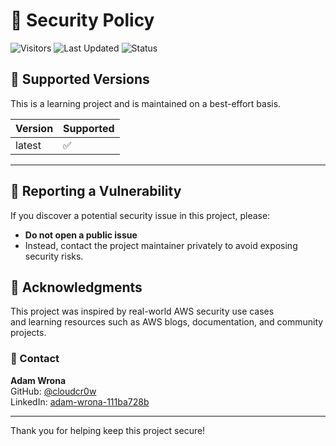 # 🔐 Security Policy
![Visitors](https://visitor-badge.laobi.icu/badge?page_id=cloudcr0w.security-alerting-pipeline)
![Last Updated](https://img.shields.io/badge/updated-June%202025-blue)
![Status](https://img.shields.io/badge/project-learning-informational)

## 📅 Supported Versions

This is a learning project and is maintained on a best-effort basis.

| Version | Supported |
|---------|-----------|
| latest  | ✅        |

---

## 📣 Reporting a Vulnerability

If you discover a potential security issue in this project, please:

- **Do not open a public issue**
- Instead, contact the project maintainer privately to avoid exposing security risks.

## 🙏 Acknowledgments

This project was inspired by real-world AWS security use cases  
and learning resources such as AWS blogs, documentation, and community projects.


### 🔗 Contact
**Adam Wrona**  
GitHub: [@cloudcr0w](https://github.com/cloudcr0w)  
LinkedIn: [adam-wrona-111ba728b](https://www.linkedin.com/in/adam-wrona-111ba728b)

---

Thank you for helping keep this project secure!
